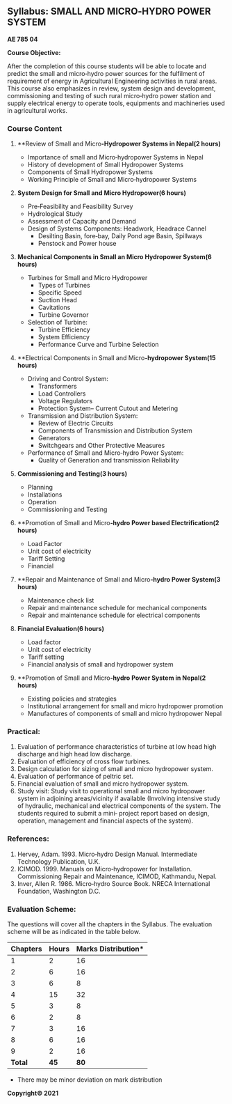 ## Syllabus: SMALL AND MICRO‐HYDRO  POWER SYSTEM

**AE 785 04**

**Course Objective:**

After the completion of this course students will be able to locate and predict the small and micro‐hydro  power sources for the fulfilment of requirement of energy in Agricultural  Engineering activities in rural areas. This course also emphasizes in review,  system design and development, commissioning and testing of such rural micro‐hydro power station and supply  electrical energy to operate tools, equipments and machineries used in  agricultural works.

### Course Content

1. **Review  of Small and Micro</strong><strong>‐</strong><strong>Hydropower Systems in  Nepal</strong><strong>(2  hours)</strong>
    * Importance of small  and Micro‐hydropower Systems in  Nepal
    * History of development  of Small Hydropower Systems
    * Components of Small Hydropower  Systems
    * Working Principle of  Small and Micro‐hydropower Systems

2. **System  Design for Small and Micro Hydropower**<strong>(6  hours)</strong>
    * Pre‐Feasibility and Feasibility Survey
    * Hydrological Study
    * Assessment of Capacity  and Demand
    * Design of Systems  Components: Headwork, Headrace Cannel
        * Desilting Basin, fore‐bay, Daily Pond age Basin, Spillways
        * Penstock and Power  house

3. **Mechanical  Components in Small an Micro Hydropower System**<strong>(6  hours)</strong>
    * Turbines for Small and  Micro Hydropower
        * Types of Turbines
        * Specific Speed
        * Suction Head
        * Cavitations
        * Turbine Governor
    * Selection of Turbine:
        * Turbine Efficiency
        * System Efficiency
        * Performance Curve and  Turbine Selection

4. **Electrical  Components in Small and Micro</strong><strong>‐</strong><strong>hydropower System</strong><strong>(15  hours)</strong>
    * Driving and Control  System:
        * Transformers
        * Load Controllers
        * Voltage Regulators
        * Protection System–  Current Cutout and Metering
    * Transmission and  Distribution System:
        * Review of Electric  Circuits
        * Components of  Transmission and Distribution System
        * Generators
        * Switchgears and Other  Protective Measures
    * Performance of Small  and Micro‐hydro Power System:
        * Quality of Generation  and transmission Reliability

5. **Commissioning  and Testing**<strong>(3  hours)</strong>
    * Planning
    * Installations
    * Operation
    * Commissioning and  Testing

6. **Promotion  of Small and Micro</strong><strong>‐</strong><strong>hydro Power based Electrification</strong><strong>(2  hours)</strong>
    * Load Factor
    * Unit cost of  electricity
    * Tariff Setting
    * Financial

7. **Repair  and Maintenance of Small and Micro</strong><strong>‐</strong><strong>hydro Power System</strong><strong>(3  hours)</strong>
    * Maintenance check list
    * Repair and maintenance  schedule for mechanical components
    * Repair and maintenance  schedule for electrical components

8. **Financial  Evaluation**<strong>(6  hours)</strong>
    * Load factor
    * Unit cost of  electricity
    * Tariff setting
    * Financial analysis of  small and hydropower system

9. **Promotion  of Small and Micro</strong><strong>‐</strong><strong>hydro Power System in  Nepal</strong><strong>(2  hours)</strong>
    * Existing policies and  strategies
    * Institutional  arrangement for small and micro hydropower promotion
    * Manufactures of  components of small and micro hydropower Nepal

### Practical:

1. Evaluation of  performance characteristics of turbine at low head high discharge and high head  low discharge.
2. Evaluation of  efficiency of cross flow turbines.
3. Design calculation for  sizing of small and micro hydropower system.
4. Evaluation of  performance of peltric set.
5. Financial evaluation  of small and micro hydropower system.
6. Study visit: Study visit  to operational small and micro hydropower system in adjoining areas/vicinity if  available (Involving intensive study of hydraulic, mechanical and electrical  components of the system. The students required to submit a mini‐ project report based on design, operation,  management and financial aspects of the system).

### References:

1. Hervey, Adam. 1993.  Micro‐hydro Design Manual.  Intermediate Technology Publication, U.K.
2. ICIMOD. 1999. Manuals  on Micro‐hydropower for  Installation. Commissioning Repair and Maintenance, ICIMOD, Kathmandu, Nepal.
3. Inver, Allen R. 1986.  Micro‐hydro Source Book.  NRECA International Foundation, Washington D.C.

### Evaluation Scheme:

The  questions will cover all the chapters in the Syllabus. The evaluation scheme  will be as indicated in the table below.

| Chapters | Hours | Marks Distribution* |
|---|---|---|
| 1 | 2 | 16 |
| 2 | 6 | 16 |
| 3 | 6 | 8 |
| 4 | 15 | 32 |
| 5 | 3 | 8 |
| 6 | 2 | 8 |
| 7 | 3 | 16 |
| 8 | 6 | 16 |
| 9 | 2 | 16 |
| **Total** | **45** | **80** |

* There may be minor deviation on mark distribution

**Copyright&copy; 2021**